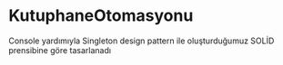 # KutuphaneOtomasyonu
Console yardımıyla Singleton design pattern ile oluşturduğumuz SOLİD prensibine göre tasarlanadı
